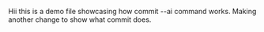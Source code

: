 Hii this is a demo file showcasing how commit --ai command works.
Making another change to show what commit does.
